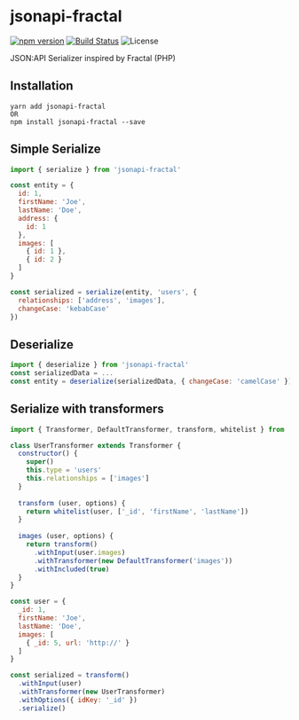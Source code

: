 # jsonapi-fractal
[![npm version](https://badge.fury.io/js/jsonapi-fractal.svg)](https://badge.fury.io/js/jsonapi-fractal)
[![Build Status](https://circleci.com/gh/andersondanilo/jsonapi-fractal.svg?style=shield)](https://app.circleci.com/pipelines/github/andersondanilo/jsonapi-fractal)
![License](https://img.shields.io/github/license/andersondanilo/jsonapi-fractal)

JSON:API Serializer inspired by Fractal (PHP)

## Installation
```
yarn add jsonapi-fractal
OR
npm install jsonapi-fractal --save
```

## Simple Serialize
```js
import { serialize } from 'jsonapi-fractal'

const entity = {
  id: 1,
  firstName: 'Joe',
  lastName: 'Doe',
  address: {
    id: 1
  },
  images: [
    { id: 1 },
    { id: 2 }
  ]
}

const serialized = serialize(entity, 'users', {
  relationships: ['address', 'images'],
  changeCase: 'kebabCase'
})
```

## Deserialize
```js
import { deserialize } from 'jsonapi-fractal'
const serializedData = ...
const entity = deserialize(serializedData, { changeCase: 'camelCase' })
```
## Serialize with transformers
```js
import { Transformer, DefaultTransformer, transform, whitelist } from 'jsonapi-fractal'

class UserTransformer extends Transformer {
  constructor() {
    super()
    this.type = 'users'
    this.relationships = ['images']
  }
  
  transform (user, options) {
    return whitelist(user, ['_id', 'firstName', 'lastName'])
  }
  
  images (user, options) {
    return transform()
      .withInput(user.images)
      .withTransformer(new DefaultTransformer('images'))
      .withIncluded(true)
  }
}

const user = {
  _id: 1,
  firstName: 'Joe',
  lastName: 'Doe',
  images: [
    { _id: 5, url: 'http://' }
  ]
}

const serialized = transform()
  .withInput(user)
  .withTransformer(new UserTransformer)
  .withOptions({ idKey: '_id' })
  .serialize()
```
